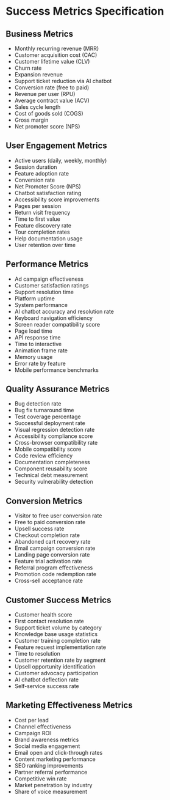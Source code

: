 
# Success Metrics Specification

## Business Metrics
- Monthly recurring revenue (MRR)
- Customer acquisition cost (CAC)
- Customer lifetime value (CLV)
- Churn rate
- Expansion revenue
- Support ticket reduction via AI chatbot
- Conversion rate (free to paid)
- Revenue per user (RPU)
- Average contract value (ACV)
- Sales cycle length
- Cost of goods sold (COGS)
- Gross margin
- Net promoter score (NPS)

## User Engagement Metrics
- Active users (daily, weekly, monthly)
- Session duration
- Feature adoption rate
- Conversion rate
- Net Promoter Score (NPS)
- Chatbot satisfaction rating
- Accessibility score improvements
- Pages per session
- Return visit frequency
- Time to first value
- Feature discovery rate
- Tour completion rates
- Help documentation usage
- User retention over time

## Performance Metrics
- Ad campaign effectiveness
- Customer satisfaction ratings
- Support resolution time
- Platform uptime
- System performance
- AI chatbot accuracy and resolution rate
- Keyboard navigation efficiency
- Screen reader compatibility score
- Page load time
- API response time
- Time to interactive
- Animation frame rate
- Memory usage
- Error rate by feature
- Mobile performance benchmarks

## Quality Assurance Metrics
- Bug detection rate
- Bug fix turnaround time
- Test coverage percentage
- Successful deployment rate
- Visual regression detection rate
- Accessibility compliance score
- Cross-browser compatibility rate
- Mobile compatibility score
- Code review efficiency
- Documentation completeness
- Component reusability score
- Technical debt measurement
- Security vulnerability detection

## Conversion Metrics
- Visitor to free user conversion rate
- Free to paid conversion rate
- Upsell success rate
- Checkout completion rate
- Abandoned cart recovery rate
- Email campaign conversion rate
- Landing page conversion rate
- Feature trial activation rate
- Referral program effectiveness
- Promotion code redemption rate
- Cross-sell acceptance rate

## Customer Success Metrics
- Customer health score
- First contact resolution rate
- Support ticket volume by category
- Knowledge base usage statistics
- Customer training completion rate
- Feature request implementation rate
- Time to resolution
- Customer retention rate by segment
- Upsell opportunity identification
- Customer advocacy participation
- AI chatbot deflection rate
- Self-service success rate

## Marketing Effectiveness Metrics
- Cost per lead
- Channel effectiveness
- Campaign ROI
- Brand awareness metrics
- Social media engagement
- Email open and click-through rates
- Content marketing performance
- SEO ranking improvements
- Partner referral performance
- Competitive win rate
- Market penetration by industry
- Share of voice measurement
